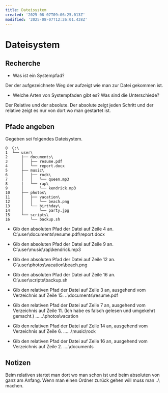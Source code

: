 ```yaml
---
title: Dateisystem
created: '2025-08-07T09:06:25.013Z'
modified: '2025-08-07T12:26:01.438Z'
---
```


# Dateisystem

## Recherche

- Was ist ein Systempfad?

Der der aufgezeichnete Weg der aufzeigt wie man zur Datei gekommen ist.

- Welche Arten von Systempfaden gibt es? Was sind die Unterschiede?

Der Relative und der absolute. Der absolute zeigt jeden Schritt und der relative zeigt es nur von dort wo man gestartet ist.

## Pfade angeben

Gegeben sei folgendes Dateisystem.

```
0  C:\
1  └── user\
2      ├── documents\
3      │   ├── resume.pdf
4      │   └── report.docx
5      ├── music\
6      │   ├── rock\
7      │   │   └── queen.mp3
8      |   └── rap\
9      │       └── kendrick.mp3
10     ├── photos\
11     │   ├── vacation\
12     │   │   └── beach.png
13     │   └── birthday\
14     │       └── party.jpg
15     └── scripts\
16         └── backup.sh
```

- Gib den absoluten Pfad der Datei auf Zeile 4 an.
C:\user\documents\resume.pdf\report.docx
- Gib den absoluten Pfad der Datei auf Zeile 9 an.
C:\user\music\rap\kendrick.mp3
- Gib den absoluten Pfad der Datei auf Zeile 12 an.
C:\user\photos\vacation\beach.png
- Gib den absoluten Pfad der Datei auf Zeile 16 an.
C:\user\scripts\backup.sh

- Gib den relativen Pfad der Datei auf Zeile 3 an, ausgehend vom Verzeichnis auf Zeile 15.
..\documents\resume.pdf
- Gib den relativen Pfad der Datei auf Zeile 7 an, ausgehend vom Verzeichnis auf Zeile 11. (Ich habe es falsch gelesen und umgekehrt gemacht.)
..\..\..\photos\vacation
- Gib den relativen Pfad der Datei auf Zeile 14 an, ausgehend vom Verzeichnis auf Zeile 6.
..\..\..\music\rock
- Gib den relativen Pfad der Datei auf Zeile 16 an, ausgehend vom Verzeichnis auf Zeile 2.
..\..\documents
## Notizen

Beim relativen startet man dort wo man schon ist und beim absoluten von ganz am Anfang.
Wenn man einen Ordner zurück gehen will muss man ..\ machen.
